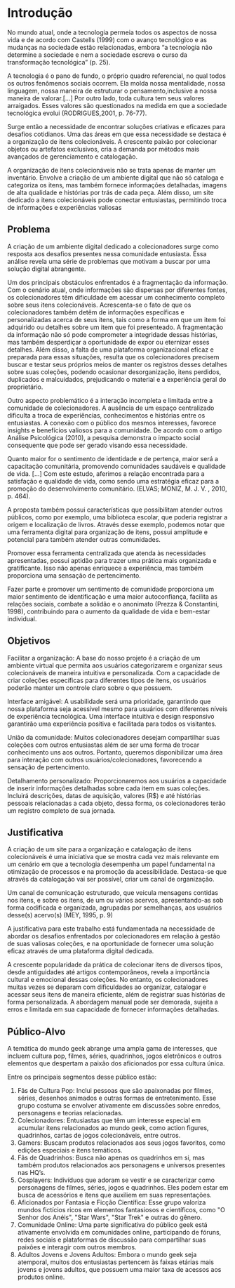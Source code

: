 # Introdução

No mundo atual, onde a tecnologia permeia todos os aspectos de nossa vida e de acordo com Castells (1999) com o avanço tecnológico e as mudanças na sociedade estão relacionadas, embora “a tecnologia não determine a sociedade e nem a sociedade escreva o curso da transformação tecnológica” (p. 25). 

A tecnologia é o pano de fundo, o próprio quadro referencial, no qual todos os outros fenômenos sociais ocorrem. Ela molda nossa mentalidade, nossa linguagem, nossa maneira de estruturar o pensamento,inclusive a nossa maneira de valorar.[...] Por outro lado, toda cultura tem seus valores arraigados. Esses valores são questionados na medida em que a sociedade tecnológica evolui (RODRIGUES,2001, p. 76-77). 

Surge então a necessidade de encontrar soluções criativas e eficazes para desafios cotidianos. Uma das áreas em que essa necessidade se destaca é a organização de itens colecionáveis. A crescente paixão por colecionar objetos ou artefatos exclusivos, cria a demanda por métodos mais avançados de gerenciamento e catalogação.  

A organização de itens colecionáveis não se trata apenas de manter um inventário. Envolve a criação de um ambiente digital que não só cataloga e categoriza os itens, mas também fornece informações detalhadas, imagens de alta qualidade e histórias por trás de cada peça. Além disso, um site dedicado a itens colecionáveis pode conectar entusiastas, permitindo troca de informações e experiências valiosas

## Problema

   A criação de um ambiente digital dedicado a colecionadores surge como resposta aos desafios presentes nessa comunidade entusiasta. Essa análise revela uma série de problemas que motivam a buscar por uma solução digital abrangente.  

   Um dos principais obstáculos enfrentados é a fragmentação da informação. Com o cenário atual, onde informações são dispersas por diferentes fontes, os colecionadores têm dificuldade em acessar um conhecimento completo sobre seus itens colecionáveis. Acrescenta-se o fato de que os colecionadores também detêm de informações específicas e personalizadas acerca de seus itens, tais como a forma em que um item foi adquirido ou detalhes sobre um item que foi presenteado. A fragmentação da informação não só pode comprometer a integridade dessas histórias, mas também desperdiçar a oportunidade de expor ou eternizar esses detalhes. Além disso, a falta de uma plataforma organizacional eficaz e preparada para essas situações, resulta que os colecionadores precisem buscar e testar seus próprios meios de manter os registros desses detalhes sobre suas coleções, podendo ocasionar desorganização, itens perdidos, duplicados e malcuidados, prejudicando o material e a experiência geral do proprietário. 

   Outro aspecto problemático é a interação incompleta e limitada entre a comunidade de colecionadores. A ausência de um espaço centralizado dificulta a troca de experiências, conhecimentos e histórias entre os entusiastas. A conexão com o público dos mesmos interesses, favorece insights e benefícios valiosos para a comunidade. De acordo com o artigo Análise Psicológica (2010), a pesquisa demonstra o impacto social consequente que pode ser gerado visando essa necessidade. 

   Quanto maior for o sentimento de identidade e de pertença, maior será a capacitação comunitária, promovendo comunidades saudáveis e qualidade de vida. [...] Com este estudo, aferimos a relação encontrada para a satisfação e qualidade de vida, como sendo uma estratégia eficaz para a promoção do desenvolvimento comunitário. (ELVAS; MONIZ, M. J. V. , 2010, p. 464). 

   A proposta também possui características que possibilitam atender outros públicos, como por exemplo, uma biblioteca escolar, que poderia registrar a origem e localização de livros. Através desse exemplo, podemos notar que uma ferramenta digital para organização de itens, possui amplitude e potencial para também atender outras comunidades. 

   Promover essa ferramenta centralizada que atenda às necessidades apresentadas, possui aptidão para trazer uma prática mais organizada e gratificante. Isso não apenas enriquece a experiência, mas também proporciona uma sensação de pertencimento.  

   Fazer parte e promover um sentimento de comunidade proporciona um maior sentimento de identificação e uma maior autoconfiança, facilita as relações sociais, combate a solidão e o anonimato (Prezza & Constantini, 1998), contribuindo para o aumento da qualidade de vida e bem-estar individual. 

## Objetivos

Facilitar a organização: A base do nosso projeto é a criação de um ambiente virtual que permita aos usuários categorizarem e organizar seus colecionáveis de maneira intuitiva e personalizada. Com a capacidade de criar coleções específicas para diferentes tipos de itens, os usuários poderão manter um controle claro sobre o que possuem. 

Interface amigável: A usabilidade será uma prioridade, garantindo que nossa plataforma seja acessível mesmo para usuários com diferentes níveis de experiência tecnológica. Uma interface intuitiva e design responsivo garantirão uma experiência positiva e facilitada para todos os visitantes. 

União da comunidade: Muitos colecionadores desejam compartilhar suas coleções com outros entusiastas além de ser uma forma de trocar conhecimento uns aos outros. Portanto, queremos disponibilizar uma área para interação com outros usuários/colecionadores, favorecendo a sensação de pertencimento. 

Detalhamento personalizado: Proporcionaremos aos usuários a capacidade de inserir informações detalhadas sobre cada item em suas coleções. Incluirá descrições, datas de aquisição, valores (R$) e até histórias pessoais relacionadas a cada objeto, dessa forma, os colecionadores terão um registro completo de sua jornada. 

## Justificativa

A criação de um site para a organização e catalogação de itens colecionáveis é uma iniciativa que se mostra cada vez mais relevante em um cenário em que a tecnologia desempenha um papel fundamental na otimização de processos e na promoção da acessibilidade. Destaca-se que através da catalogação vai ser possível, criar um canal de organização. 
 
Um canal de comunicação estruturado, que veicula mensagens contidas nos itens, e sobre os itens, de um ou vários acervos, apresentando-as sob forma codificada e organizada, agrupadas por semelhanças, aos usuários desse(s) acervo(s) (MEY, 1995, p. 9) 

A justificativa para este trabalho está fundamentada na necessidade de abordar os desafios enfrentados por colecionadores em relação à gestão de suas valiosas coleções, e na oportunidade de fornecer uma solução eficaz através de uma plataforma digital dedicada. 

A crescente popularidade da prática de colecionar itens de diversos tipos, desde antiguidades até artigos contemporâneos, revela a importância cultural e emocional dessas coleções. No entanto, os colecionadores muitas vezes se deparam com dificuldades ao organizar, catalogar e acessar seus itens de maneira eficiente, além de registrar suas histórias de forma personalizada. A abordagem manual pode ser demorada, sujeita a erros e limitada em sua capacidade de fornecer informações detalhadas. 

## Público-Alvo

A temática do mundo geek abrange uma ampla gama de interesses, que incluem cultura pop, filmes, séries, quadrinhos, jogos eletrônicos e outros elementos que despertam a paixão dos aficionados por essa cultura única.  

Entre os principais segmentos desse público estão:
 
1. Fãs de Cultura Pop: Inclui pessoas que são apaixonadas por filmes, séries, desenhos animados e outras formas de entretenimento. Esse grupo costuma se envolver ativamente em discussões sobre enredos, personagens e teorias relacionadas. 
2. Colecionadores: Entusiastas que têm um interesse especial em acumular itens relacionados ao mundo geek, como action figures, quadrinhos, cartas de jogos colecionáveis, entre outros. 
3. Gamers: Buscam produtos relacionados aos seus jogos favoritos, como edições especiais e itens temáticos. 
4. Fãs de Quadrinhos: Busca não apenas os quadrinhos em si, mas também produtos relacionados aos personagens e universos presentes nas HQ’s. 
5. Cosplayers: Indivíduos que adoram se vestir e se caracterizar como personagens de filmes, séries, jogos e quadrinhos. Eles podem estar em busca de acessórios e itens que auxiliem em suas representações. 
6. Aficionados por Fantasia e Ficção Científica: Esse grupo valoriza mundos fictícios ricos em elementos fantasiosos e científicos, como "O Senhor dos Anéis", "Star Wars", "Star Trek" e outras do gênero. 
7. Comunidade Online: Uma parte significativa do público geek está ativamente envolvida em comunidades online, participando de fóruns, redes sociais e plataformas de discussão para compartilhar suas paixões e interagir com outros membros. 
8. Adultos Jovens e Jovens Adultos: Embora o mundo geek seja atemporal, muitos dos entusiastas pertencem às faixas etárias mais jovens e jovens adultos, que possuem uma maior taxa de acessos aos produtos online. 

